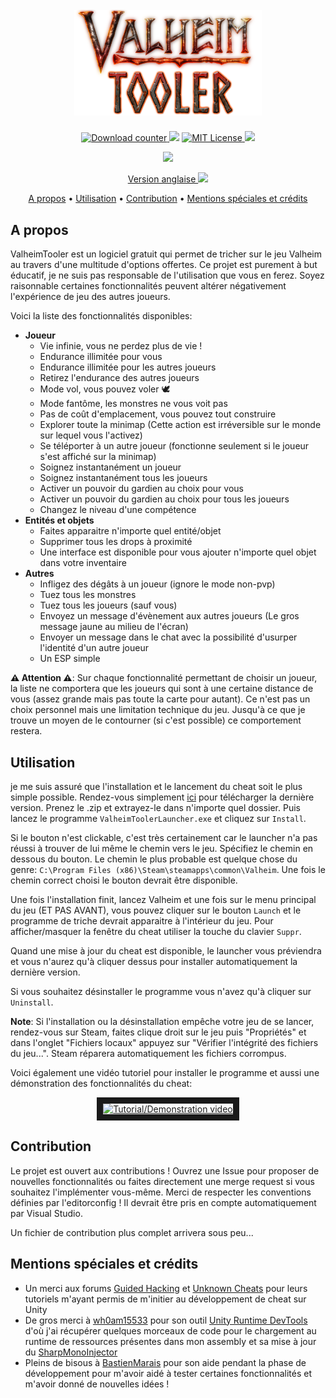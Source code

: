 <h1 align="center">
  <br>
  <img src="./docs/images/valheimtooler_logo.png" alt="Valheim Tooler" width="300">
</h1>

<p align="center">
  <a href="https://github.com/Astropilot/ValheimTooler/release">
    <img src="https://img.shields.io/github/downloads/Astropilot/ValheimTooler/total"
         alt="Download counter">
  </a>
  <img src="https://img.shields.io/github/v/tag/Astropilot/ValheimTooler">
  <a href="https://github.com/Astropilot/ValheimTooler/blob/master/LICENSE">
    <img src="https://img.shields.io/github/license/Astropilot/ValheimTooler"
         alt="MIT License">
  </a>
  <img src="https://img.shields.io/badge/Made%20with-%E2%9D%A4%EF%B8%8F-red.svg">
</p>
<p align="center">
  <a href="https://discord.gg/y2wbG5uQ7y">
    <img src="https://discord.com/assets/f8389ca1a741a115313bede9ac02e2c0.svg" height="60">
  </a>
</p>

<p align="center">
    <a href="./README.md">Version anglaise <img src="https://cdn.countryflags.com/thumbs/united-kingdom/flag-800.png" height="16"></a>
</p>

<p align="center">
  <a href="#a-propos">A propos</a> •
  <a href="#utilisation">Utilisation</a> •
  <a href="#contribution">Contribution</a> •
  <a href="#mentions-spéciales-et-crédits">Mentions spéciales et crédits</a>
</p>

## A propos

ValheimTooler est un logiciel gratuit qui permet de tricher sur le jeu Valheim au travers d'une multitude d'options offertes. Ce projet est purement à but éducatif, je ne suis pas responsable de l'utilisation que vous en ferez. Soyez raisonnable certaines fonctionnalités peuvent altérer négativement l'expérience de jeu des autres joueurs.


Voici la liste des fonctionnalités disponibles:

* **Joueur**
  * Vie infinie, vous ne perdez plus de vie !
  * Endurance illimitée pour vous
  * Endurance illimitée pour les autres joueurs
  * Retirez l'endurance des autres joueurs
  * Mode vol, vous pouvez voler 🕊️
  * Mode fantôme, les monstres ne vous voit pas
  * Pas de coût d'emplacement, vous pouvez tout construire
  * Explorer toute la minimap (Cette action est irréversible sur le monde sur lequel vous l'activez)
  * Se téléporter à un autre joueur (fonctionne seulement si le joueur s'est affiché sur la minimap)
  * Soignez instantanément un joueur
  * Soignez instantanément tous les joueurs
  * Activer un pouvoir du gardien au choix pour vous
  * Activer un pouvoir du gardien au choix pour tous les joueurs
  * Changez le niveau d'une compétence
* **Entités et objets**
  * Faites apparaitre n'importe quel entité/objet
  * Supprimer tous les drops à proximité
  * Une interface est disponible pour vous ajouter n'importe quel objet dans votre inventaire
* **Autres**
  * Infligez des dégâts à un joueur (ignore le mode non-pvp)
  * Tuez tous les monstres
  * Tuez tous les joueurs (sauf vous)
  * Envoyez un message d'évènement aux autres joueurs (Le gros message jaune au milieu de l'écran)
  * Envoyer un message dans le chat avec la possibilité d'usurper l'identité d'un autre joueur
  * Un ESP simple

**⚠️ Attention ⚠️**: Sur chaque fonctionnalité permettant de choisir un joueur, la liste ne comportera que les joueurs qui sont à une certaine distance de vous (assez grande mais pas toute la carte pour autant). Ce n'est pas un choix personnel mais une limitation technique du jeu. Jusqu'à ce que je trouve un moyen de le contourner (si c'est possible) ce comportement restera.

## Utilisation

je me suis assuré que l'installation et le lancement du cheat soit le plus simple possible. Rendez-vous simplement [ici](https://github.com/Astropilot/ValheimTooler/release) pour télécharger la dernière version. Prenez le .zip et extrayez-le dans n'importe quel dossier. Puis lancez le programme `ValheimToolerLauncher.exe` et cliquez sur `Install`.

Si le bouton n'est clickable, c'est très certainement car le launcher n'a pas réussi à trouver de lui même le chemin vers le jeu. Spécifiez le chemin en dessous du bouton.
Le chemin le plus probable est quelque chose du genre: `C:\Program Files (x86)\Steam\steamapps\common\Valheim`.
Une fois le chemin correct choisi le bouton devrait être disponible.

Une fois l'installation finit, lancez Valheim et une fois sur le menu principal du jeu (ET PAS AVANT), vous pouvez cliquer sur le bouton `Launch` et le programme de triche devrait apparaitre à l'intérieur du jeu. Pour afficher/masquer la fenêtre du cheat utiliser la touche du clavier `Suppr`.

Quand une mise à jour du cheat est disponible, le launcher vous préviendra et vous n'aurez qu'à cliquer dessus pour installer automatiquement la dernière version.

Si vous souhaitez désinstaller le programme vous n'avez qu'à cliquer sur `Uninstall`.

**Note**: Si l'installation ou la désinstallation empêche votre jeu de se lancer, rendez-vous sur Steam, faites clique droit sur le jeu puis "Propriétés" et dans l'onglet "Fichiers locaux" appuyez sur "Vérifier l'intégrité des fichiers du jeu...". Steam réparera automatiquement les fichiers corrompus.

Voici également une vidéo tutoriel pour installer le programme et aussi une démonstration des fonctionnalités du cheat:

<p align="center">
<a href="https://www.youtube.com/watch?feature=player_embedded&v=Xbt0V_1Xt4U" target="_blank">
  <img src="https://img.youtube.com/vi/Xbt0V_1Xt4U/maxresdefault.jpg" width="640" height="360" border="10" alt="Tutorial/Demonstration video">
</a>
</p>

## Contribution

Le projet est ouvert aux contributions ! Ouvrez une Issue pour proposer de nouvelles fonctionnalités ou faites directement une merge request si vous souhaitez l'implémenter vous-même. Merci de respecter les conventions définies par l'editorconfig ! Il devrait être pris en compte automatiquement par Visual Studio.

Un fichier de contribution plus complet arrivera sous peu...

## Mentions spéciales et crédits

* Un merci aux forums [Guided Hacking](https://guidedhacking.com/threads/how-to-hack-unity-games-using-mono-injection-tutorial.11674/) et [Unknown Cheats](https://www.unknowncheats.me/forum/unity/285864-beginners-guide-hacking-unity-games.html) pour leurs tutoriels m'ayant permis de m'initier au développement de cheat sur Unity
* De gros merci à [wh0am15533](https://github.com/wh0am15533) pour son outil [Unity Runtime DevTools](https://www.unknowncheats.me/forum/unity/388951-unity-runtime-devtools-v1-01-a.html) d'où j'ai récupérer quelques morceaux de code pour le chargement au runtime de ressources présentes dans mon assembly et sa mise à jour du [SharpMonoInjector](https://github.com/wh0am15533/SharpMonoInjector)
* Pleins de bisous à [BastienMarais](https://github.com/BastienMarais) pour son aide pendant la phase de développement pour m'avoir aidé à tester certaines fonctionnalités et m'avoir donné de nouvelles idées !
